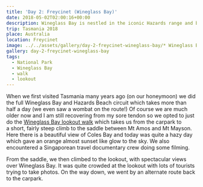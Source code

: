```yaml
---
title: 'Day 2: Freycinet (Wineglass Bay)'
date: 2018-05-02T02:00:16+00:00
description: Wineglass Bay is nestled in the iconic Hazards range and bordered with pink granite peaks.
trip: Tasmania 2018
place: Australia
location: Freycinet
image: ../../assets/gallery/day-2-freycinet-wineglass-bay/* Wineglass Bay.jpeg
gallery: day-2-freycinet-wineglass-bay
tags:
  - National Park
  - Wineglass Bay
  - walk
  - lookout
---
```

When we first visited Tasmania many years ago (on our honeymoon) we did the full Wineglass Bay and Hazards Beach circuit which takes more than half a day (we even saw a wombat on the route!) Of course we are much older now and I am still recovering from my sore tendon so we opted to just do the&nbsp;[Wineglass Bay lookout walk][1] which takes us from the carpark to a&nbsp;short, fairly steep climb to the saddle between Mt Amos and Mt Mayson. Here there is a beautiful view of Coles Bay and today was quite a hazy day which gave an orange almost sunset like glow to the sky. We also encountered a Singaporean travel documentary crew doing some filming.

From the saddle, we then climbed to the lookout, with spectacular views over Wineglass Bay. It was quite crowded at the lookout with lots of tourists trying to take photos. On the way down, we went by an alternate route back to the carpark.

 [1]: http://www.parks.tas.gov.au/index.aspx?base=3371#3
